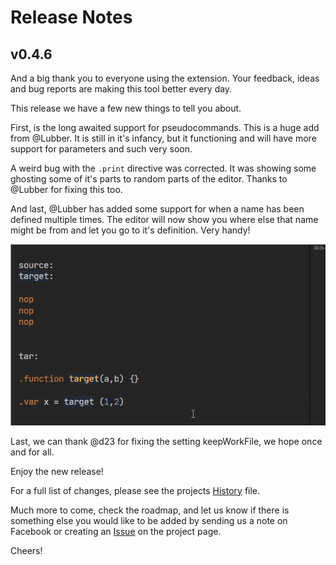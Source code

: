 # Release Notes
## v0.4.6

And a big thank you to everyone using the extension. Your feedback, ideas and bug reports are making this tool better every day.

This release we have a few new things to tell you about. 

First, is the long awaited support for pseudocommands. This is a huge add from @Lubber. It is still in it's infancy, but it functioning and will have more support for parameters and such very soon.

A weird bug with the `.print` directive was corrected. It was showing some ghosting some of it's parts to random parts of the editor. Thanks to @Lubber for fixing this too.

And last, @Lubber has added some support for when a name has been defined multiple times. The editor will now show you where else that name might be from and let you go to it's definition. Very handy!

![](/images/improveddefinition.gif)

Last, we can thank @d23 for fixing the setting keepWorkFile, we hope once and for all.

Enjoy the new release!

For a full list of changes, please see the projects [History](HISTORY.md) file.

Much more to come, check the roadmap, and let us know if there is something else you would like to be added by sending us a note on Facebook or creating an [Issue](https://gitlab.com/retro-coder/commodore/kick-assembler-vscode-ext/issues) on the project page.

Cheers!
